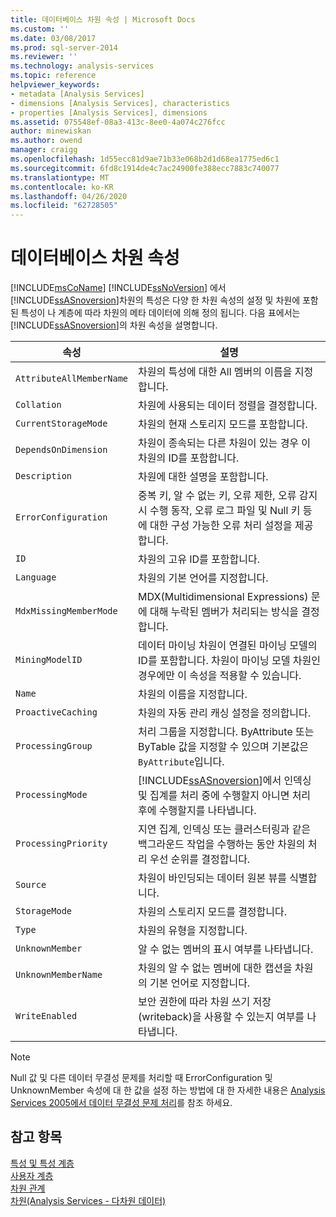 ```yaml
---
title: 데이터베이스 차원 속성 | Microsoft Docs
ms.custom: ''
ms.date: 03/08/2017
ms.prod: sql-server-2014
ms.reviewer: ''
ms.technology: analysis-services
ms.topic: reference
helpviewer_keywords:
- metadata [Analysis Services]
- dimensions [Analysis Services], characteristics
- properties [Analysis Services], dimensions
ms.assetid: 075548ef-08a3-413c-8ee0-4a074c276fcc
author: minewiskan
ms.author: owend
manager: craigg
ms.openlocfilehash: 1d55ecc81d9ae71b33e068b2d1d68ea1775ed6c1
ms.sourcegitcommit: 6fd8c1914de4c7ac24900fe388ecc7883c740077
ms.translationtype: MT
ms.contentlocale: ko-KR
ms.lasthandoff: 04/26/2020
ms.locfileid: "62728505"
---
```

# <a name="database-dimension-properties"></a>데이터베이스 차원 속성
  [!INCLUDE[msCoName](../../includes/msconame-md.md)] [!INCLUDE[ssNoVersion](../../includes/ssnoversion-md.md)] 에서 [!INCLUDE[ssASnoversion](../../includes/ssasnoversion-md.md)]차원의 특성은 다양 한 차원 속성의 설정 및 차원에 포함 된 특성이 나 계층에 따라 차원의 메타 데이터에 의해 정의 됩니다. 다음 표에서는 [!INCLUDE[ssASnoversion](../../includes/ssasnoversion-md.md)]의 차원 속성을 설명합니다.  
  
|속성|설명|  
|--------------|-----------------|  
|`AttributeAllMemberName`|차원의 특성에 대한 All 멤버의 이름을 지정합니다.|  
|`Collation`|차원에 사용되는 데이터 정렬을 결정합니다.|  
|`CurrentStorageMode`|차원의 현재 스토리지 모드를 포함합니다.|  
|`DependsOnDimension`|차원이 종속되는 다른 차원이 있는 경우 이 차원의 ID를 포함합니다.|  
|`Description`|차원에 대한 설명을 포함합니다.|  
|`ErrorConfiguration`|중복 키, 알 수 없는 키, 오류 제한, 오류 감지 시 수행 동작, 오류 로그 파일 및 Null 키 등에 대한 구성 가능한 오류 처리 설정을 제공합니다.|  
|`ID`|차원의 고유 ID를 포함합니다.|  
|`Language`|차원의 기본 언어를 지정합니다.|  
|`MdxMissingMemberMode`|MDX(Multidimensional Expressions) 문에 대해 누락된 멤버가 처리되는 방식을 결정합니다.|  
|`MiningModelID`|데이터 마이닝 차원이 연결된 마이닝 모델의 ID를 포함합니다. 차원이 마이닝 모델 차원인 경우에만 이 속성을 적용할 수 있습니다.|  
|`Name`|차원의 이름을 지정합니다.|  
|`ProactiveCaching`|차원의 자동 관리 캐싱 설정을 정의합니다.|  
|`ProcessingGroup`|처리 그룹을 지정합니다. ByAttribute 또는 ByTable 값을 지정할 수 있으며 기본값은 `ByAttribute`입니다.|  
|`ProcessingMode`|[!INCLUDE[ssASnoversion](../../includes/ssasnoversion-md.md)]에서 인덱싱 및 집계를 처리 중에 수행할지 아니면 처리 후에 수행할지를 나타냅니다.|  
|`ProcessingPriority`|지연 집계, 인덱싱 또는 클러스터링과 같은 백그라운드 작업을 수행하는 동안 차원의 처리 우선 순위를 결정합니다.|  
|`Source`|차원이 바인딩되는 데이터 원본 뷰를 식별합니다.|  
|`StorageMode`|차원의 스토리지 모드를 결정합니다.|  
|`Type`|차원의 유형을 지정합니다.|  
|`UnknownMember`|알 수 없는 멤버의 표시 여부를 나타냅니다.|  
|`UnknownMemberName`|차원의 알 수 없는 멤버에 대한 캡션을 차원의 기본 언어로 지정합니다.|  
|`WriteEnabled`|보안 권한에 따라 차원 쓰기 저장(writeback)을 사용할 수 있는지 여부를 나타냅니다.|  
  
> [!NOTE]  
>  Null 값 및 다른 데이터 무결성 문제를 처리할 때 ErrorConfiguration 및 UnknownMember 속성에 대 한 값을 설정 하는 방법에 대 한 자세한 내용은 [Analysis Services 2005에서 데이터 무결성 문제 처리](https://go.microsoft.com/fwlink/?LinkId=81891)를 참조 하세요.  
  
## <a name="see-also"></a>참고 항목  
 [특성 및 특성 계층](attributes-and-attribute-hierarchies.md)   
 [사용자 계층](user-hierarchies.md)   
 [차원 관계](../multidimensional-models-olap-logical-cube-objects/dimension-relationships.md)   
 [차원&#40;Analysis Services - 다차원 데이터&#41;](dimensions-analysis-services-multidimensional-data.md)  
  
  
